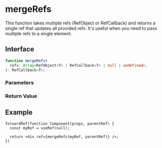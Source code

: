 # mergeRefs

This function takes multiple refs (RefObject or RefCallback) and returns a single ref that updates all provided refs. It's useful when you need to pass multiple refs to a single element.

## Interface
```ts
function mergeRefs(
  refs: Array<RefObject<T> | RefCallback<T> | null | undefined>,
): RefCallback<T>;

```

### Parameters

<Interface
  required
  name="refs"
  type="Array<RefObject<T> | RefCallback<T> | null | undefined>"
  description="An array of refs to be merged. Each ref can be either a RefObject or RefCallback."
/>

### Return Value

<Interface
  name=""
  type="RefCallback<T>"
  description="single ref callback that updates all provided refs."
/>


## Example

```tsx
forwardRef(function Component(props, parentRef) {
  const myRef = useRef(null);

  return <div ref={mergeRefs(myRef, parentRef)} />;
})
```
  